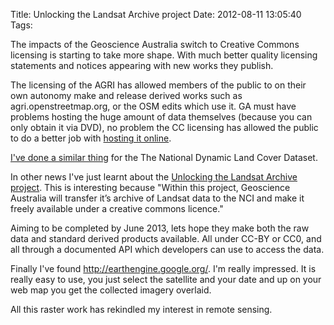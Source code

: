 Title: Unlocking the Landsat Archive project
Date: 2012-08-11 13:05:40
Tags: 

The impacts of the Geoscience Australia switch to Creative Commons licensing is starting to take more shape. With much better quality licensing statements and notices appearing with new works they publish.

The licensing of the AGRI has allowed members of the public to on their own autonomy make and release derived works such as agri.openstreetmap.org, or the OSM edits which use it. GA must have problems hosting the huge amount of data themselves (because you can only obtain it via DVD), no problem the CC licensing has allowed the public to do a better job with <a href="http://agri.openstreetmap.org/download/">hosting it online</a>.

<a href="https://gist.github.com/3294610">I've done a similar thing</a> for the The National Dynamic Land Cover Dataset.

In other news I've just learnt about the <a href="http://ga.gov.au/earth-observation/accessing-satellite-imagery/future-of-landsat-archive.html">Unlocking the Landsat Archive project</a>. This is interesting because "Within this project, Geoscience Australia will transfer it’s archive of Landsat data to the NCI and make it freely available under a creative commons licence."

Aiming to be completed by June 2013, lets hope they make both the raw data and standard derived products available. All under CC-BY or CC0, and all through a documented API which developers can use to access the data.

Finally I've found <a href="http://earthengine.google.org/">http://earthengine.google.org/</a>. I'm really impressed. It is really easy to use, you just select the satellite and your date and up on your web map you get the collected imagery overlaid.

All this raster work has rekindled my interest in remote sensing.